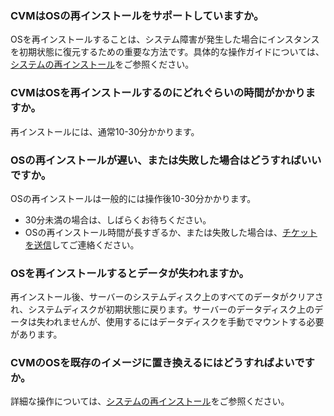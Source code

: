 ### CVMはOSの再インストールをサポートしていますか。

OSを再インストールすることは、システム障害が発生した場合にインスタンスを初期状態に復元するための重要な方法です。具体的な操作ガイドについては、[システムの再インストール](https://intl.cloud.tencent.com/document/product/213/4933)をご参照ください。

### CVMはOSを再インストールするのにどれぐらいの時間がかかりますか。

再インストールには、通常10-30分かかります。

### OSの再インストールが遅い、または失敗した場合はどうすればいいですか。

OSの再インストールは一般的には操作後10-30分かかります。

- 30分未満の場合は、しばらくお待ちください。
- OSの再インストール時間が長すぎるか、または失敗した場合は、[チケットを送信](https://console.cloud.tencent.com/workorder/category)してご連絡ください。

### OSを再インストールするとデータが失われますか。

再インストール後、サーバーのシステムディスク上のすべてのデータがクリアされ、システムディスクが初期状態に戻ります。サーバーのデータディスク上のデータは失われませんが、使用するにはデータディスクを手動でマウントする必要があります。

### CVMのOSを既存のイメージに置き換えるにはどうすればよいですか。
詳細な操作については、[システムの再インストール](https://intl.cloud.tencent.com/document/product/213/4933)をご参照ください。
